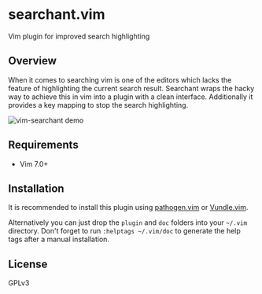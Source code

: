 # searchant.vim
Vim plugin for improved search highlighting

## Overview
When it comes to searching vim is one of the editors which lacks the feature
of highlighting the current search result. Searchant wraps the hacky way to
achieve this in vim into a plugin with a clean interface. Additionally it
provides a key mapping to stop the search highlighting.

![vim-searchant demo](https://misc.timakro.de/vim-searchant.png)

## Requirements
* Vim 7.0+

## Installation
It is recommended to install this plugin using
[pathogen.vim](http://github.com/tpope/vim-pathogen) or
[Vundle.vim](https://github.com/VundleVim/Vundle.vim).

Alternatively you can just drop the `plugin` and `doc` folders into your
`~/.vim` directory. Don't forget to run `:helptags ~/.vim/doc` to generate the
help tags after a manual installation.

## License
GPLv3
